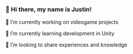 ### 👋 Hi there, my name is Justin!

🔭 I’m currently working on videogame projects

🌱 I’m currently learning development in Unity

👯 I’m looking to share experiences and knowledge

[linkedin]: https://www.linkedin.com/in/justinnoppers/
